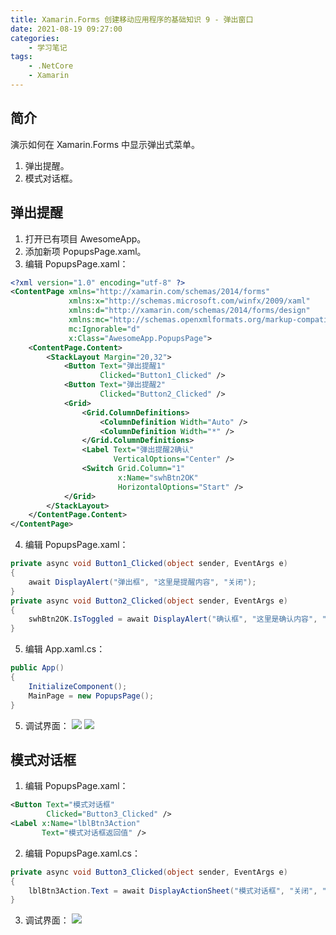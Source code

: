 ```yaml
---
title: Xamarin.Forms 创建移动应用程序的基础知识 9 - 弹出窗口
date: 2021-08-19 09:27:00
categories:
	- 学习笔记
tags: 
	- .NetCore
	- Xamarin
---
```


## 简介

演示如何在 Xamarin.Forms 中显示弹出式菜单。

1.  弹出提醒。
2.  模式对话框。

<!-- more -->

## 弹出提醒

1.  打开已有项目 AwesomeApp。
2.  添加新项 PopupsPage.xaml。
3.  编辑 PopupsPage.xaml：

```xml
<?xml version="1.0" encoding="utf-8" ?>
<ContentPage xmlns="http://xamarin.com/schemas/2014/forms"
             xmlns:x="http://schemas.microsoft.com/winfx/2009/xaml"
             xmlns:d="http://xamarin.com/schemas/2014/forms/design"
             xmlns:mc="http://schemas.openxmlformats.org/markup-compatibility/2006"
             mc:Ignorable="d"
             x:Class="AwesomeApp.PopupsPage">
	<ContentPage.Content>
		<StackLayout Margin="20,32">
			<Button Text="弹出提醒1"
					Clicked="Button1_Clicked" />
			<Button Text="弹出提醒2"
					Clicked="Button2_Clicked" />
			<Grid>
				<Grid.ColumnDefinitions>
					<ColumnDefinition Width="Auto" />
					<ColumnDefinition Width="*" />
				</Grid.ColumnDefinitions>
				<Label Text="弹出提醒2确认"
					   VerticalOptions="Center" />
				<Switch Grid.Column="1"
						x:Name="swhBtn2OK"
						HorizontalOptions="Start" />
			</Grid>
		</StackLayout>
	</ContentPage.Content>
</ContentPage>
```

4.  编辑 PopupsPage.xaml：

```csharp
private async void Button1_Clicked(object sender, EventArgs e)
{
	await DisplayAlert("弹出框", "这里是提醒内容", "关闭");
}
private async void Button2_Clicked(object sender, EventArgs e)
{
	swhBtn2OK.IsToggled = await DisplayAlert("确认框", "这里是确认内容", "确认", "取消");
}
```

5.  编辑 App.xaml.cs：

```csharp
public App()
{
	InitializeComponent();
	MainPage = new PopupsPage();
}
```

5.  调试界面：
    ![](https://img-blog.csdnimg.cn/20200307151206169.png?x-oss-process=image/watermark,type_ZmFuZ3poZW5naGVpdGk,shadow_10,text_aHR0cHM6Ly9ibG9nLmNzZG4ubmV0L3dlaXhpbl80MjQ1NjQyMQ==,size_16,color_FFFFFF,t_70)
    ![](https://img-blog.csdnimg.cn/20200307151226189.png?x-oss-process=image/watermark,type_ZmFuZ3poZW5naGVpdGk,shadow_10,text_aHR0cHM6Ly9ibG9nLmNzZG4ubmV0L3dlaXhpbl80MjQ1NjQyMQ==,size_16,color_FFFFFF,t_70)

## 模式对话框

1.  编辑 PopupsPage.xaml：

```xml
<Button Text="模式对话框"
		Clicked="Button3_Clicked" />
<Label x:Name="lblBtn3Action"
	   Text="模式对话框返回值" />
```

2.  编辑 PopupsPage.xaml.cs：

```csharp
private async void Button3_Clicked(object sender, EventArgs e)
{
	lblBtn3Action.Text = await DisplayActionSheet("模式对话框", "关闭", "请选择一个Action", "Action1", "Action2", "Action3");
}
```

3.  调试界面：
    ![](https://img-blog.csdnimg.cn/20200307151046154.png?x-oss-process=image/watermark,type_ZmFuZ3poZW5naGVpdGk,shadow_10,text_aHR0cHM6Ly9ibG9nLmNzZG4ubmV0L3dlaXhpbl80MjQ1NjQyMQ==,size_16,color_FFFFFF,t_70)
